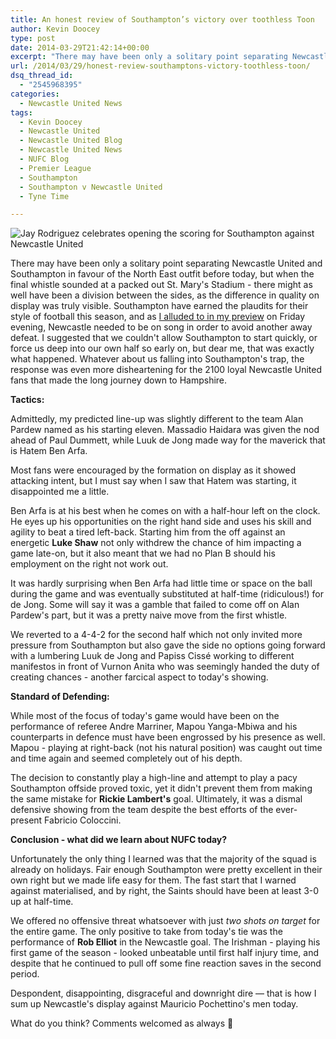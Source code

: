 ```yaml
---
title: An honest review of Southampton’s victory over toothless Toon
author: Kevin Doocey
type: post
date: 2014-03-29T21:42:14+00:00
excerpt: "There may have been only a solitary point separating Newcastle United and Southampton in favour of the North-East outfit before today, but when the final whistle sounded at a packed out St. Mary's Stadium.."
url: /2014/03/29/honest-review-southamptons-victory-toothless-toon/
dsq_thread_id:
  - "2545968395"
categories:
  - Newcastle United News
tags:
  - Kevin Doocey
  - Newcastle United
  - Newcastle United Blog
  - Newcastle United News
  - NUFC Blog
  - Premier League
  - Southampton
  - Southampton v Newcastle United
  - Tyne Time

---
```

![Jay Rodriguez celebrates opening the scoring for Southampton against Newcastle United](https://www.tynetime.com/wp-content/uploads/2014/03/Jay-Rodriguez-Southampton-Newcastle.jpg "Rodriguez - Ripped Newcastle United's non-existent defence to shreds today")

There may have been only a solitary point separating Newcastle United and Southampton in favour of the North East outfit before today, but when the final whistle sounded at a packed out St. Mary's Stadium - there might as well have been a division between the sides, as the difference in quality on display was truly visible. Southampton have earned the plaudits for their style of football this season, and as [I alluded to in my preview](https://www.tynetime.com/2014/03/28/southampton-v-newcastle-united-will-line/ "nufc preview") on Friday evening, Newcastle needed to be on song in order to avoid another away defeat. I suggested that we couldn't allow Southampton to start quickly, or force us deep into our own half so early on, but dear me, that was exactly what happened. Whatever about us falling into Southampton's trap, the response was even more disheartening for  the 2100 loyal Newcastle United fans that made the long journey down to Hampshire.

**Tactics:**

Admittedly, my predicted line-up was slightly different to the team Alan Pardew named as his starting eleven. Massadio Haidara was given the nod ahead of Paul Dummett, while Luuk de Jong made way for the maverick that is Hatem Ben Arfa.

Most fans were encouraged by the formation on display as it showed attacking intent, but I must say when I saw that Hatem was starting, it disappointed me a little.

Ben Arfa is at his best when he comes on with a half-hour left on the clock. He eyes up his opportunities on the right hand side and uses his skill and agility to beat a tired left-back. Starting him from the off against an energetic **Luke Shaw** not only withdrew the chance of him impacting a game late-on, but it also meant that we had no Plan B should his employment on the right not work out.

It was hardly surprising when Ben Arfa had little time or space on the ball during the game and was eventually substituted at half-time (ridiculous!) for de Jong. Some will say it was a gamble that failed to come off on Alan Pardew's part, but it was a pretty naive move from the first whistle.

We reverted to a 4-4-2 for the second half which not only invited more pressure from Southampton but also gave the side no options going forward with a lumbering Luuk de Jong and Papiss Cissé working to different manifestos in front of Vurnon Anita who was seemingly handed the duty of creating chances - another farcical aspect to today's showing.

**Standard of Defending:**

While most of the focus of today's game would have been on the performance of referee Andre Marriner, Mapou Yanga-Mbiwa and his counterparts in defence must have been engrossed by his presence as well. Mapou - playing at right-back (not his natural position) was caught out time and time again and seemed completely out of his depth.

The decision to constantly play a high-line and attempt to play a pacy Southampton offside proved toxic, yet it didn't prevent them from making the same mistake for **Rickie Lambert's** goal. Ultimately, it was a dismal defensive showing from the team despite the best efforts of the ever-present Fabricio Coloccini.

**Conclusion - what did we learn about NUFC today?**

Unfortunately the only thing I learned was that the majority of the squad is already on holidays. Fair enough Southampton were pretty excellent in their own right but we made life easy for them. The fast start that I warned against materialised, and by right, the Saints should have been at least 3-0 up at half-time.

We offered no offensive threat whatsoever with just _two shots on target_ for the entire game. The only positive to take from today's tie was the performance of **Rob Elliot** in the Newcastle goal. The Irishman - playing his first game of the season - looked unbeatable until first half injury time, and despite that he continued to pull off some fine reaction saves in the second period.

Despondent, disappointing, disgraceful and downright dire — that is how I sum up Newcastle's display against Mauricio Pochettino's men today.

What do you think? Comments welcomed as always 🙂
